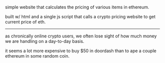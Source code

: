 simple website that calculates the pricing of various items in ethereum.

built w/ html and a single js script that calls a crypto pricing website to get current price of eth.

----------------------------------------------------------------------------------------------------------------

as chronically online crypto users, we often lose sight of how much money we are handling on a day-to-day basis.

it seems a lot more expensive to buy $50 in doordash than to ape a couple ethereum in some random coin.
